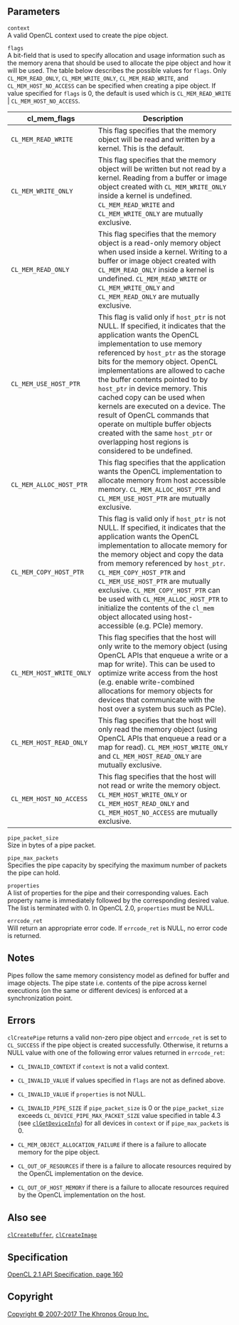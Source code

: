 Parameters
----------

`context`  
A valid OpenCL context used to create the pipe object.

`flags`  
A bit-field that is used to specify allocation and usage information
such as the memory arena that should be used to allocate the pipe object
and how it will be used. The table below describes the possible values
for `flags`. Only `CL_MEM_READ_ONLY`, `CL_MEM_WRITE_ONLY`,
`CL_MEM_READ_WRITE`, and `CL_MEM_HOST_NO_ACCESS` can be specified when
creating a pipe object. If value specified for `flags` is 0, the default
is used which is `CL_MEM_READ_WRITE` | `CL_MEM_HOST_NO_ACCESS`.

| cl\_mem\_flags                    | Description                       |
| --- | --- |
|  `CL_MEM_READ_WRITE`               |  This flag specifies that the        memory object will be read and      written by a kernel. This is the    default.                          |
|  `CL_MEM_WRITE_ONLY`               |  This flag specifies that the        memory object will be written but   not read by a kernel.               Reading from a buffer or image      object created with                 `CL_MEM_WRITE_ONLY` inside a        kernel is undefined.                `CL_MEM_READ_WRITE` and             `CL_MEM_WRITE_ONLY` are mutually    exclusive.                        |
|  `CL_MEM_READ_ONLY`                |  This flag specifies that the        memory object is a read-only        memory object when used inside a    kernel.                             Writing to a buffer or image        object created with                 `CL_MEM_READ_ONLY` inside a         kernel is undefined.                `CL_MEM_READ_WRITE` or              `CL_MEM_WRITE_ONLY` and             `CL_MEM_READ_ONLY` are mutually     exclusive.                        |
|  `CL_MEM_USE_HOST_PTR`             |  This flag is valid only if          `host_ptr` is not NULL. If          specified, it indicates that the    application wants the OpenCL        implementation to use memory        referenced by `host_ptr` as the     storage bits for the memory         object.                             OpenCL implementations are          allowed to cache the buffer         contents pointed to by `host_ptr`   in device memory. This cached       copy can be used when kernels are   executed on a device.               The result of OpenCL commands       that operate on multiple buffer     objects created with the same       `host_ptr` or overlapping host      regions is considered to be         undefined.                        |
|  `CL_MEM_ALLOC_HOST_PTR`           |  This flag specifies that the        application wants the OpenCL        implementation to allocate memory   from host accessible memory.        `CL_MEM_ALLOC_HOST_PTR` and         `CL_MEM_USE_HOST_PTR` are           mutually exclusive.               |
|  `CL_MEM_COPY_HOST_PTR`            |  This flag is valid only if          `host_ptr` is not NULL. If          specified, it indicates that the    application wants the OpenCL        implementation to allocate memory   for the memory object and copy      the data from memory referenced     by `host_ptr`.                      `CL_MEM_COPY_HOST_PTR` and          `CL_MEM_USE_HOST_PTR` are           mutually exclusive.                 `CL_MEM_COPY_HOST_PTR` can be       used with `CL_MEM_ALLOC_HOST_PTR`   to initialize the contents of the   `cl_mem` object allocated using     host-accessible (e.g. PCIe)         memory.                           |
|  `CL_MEM_HOST_WRITE_ONLY`          |  This flag specifies that the host   will only write to the memory       object (using OpenCL APIs that      enqueue a write or a map for        write). This can be used to         optimize write access from the      host (e.g. enable write-combined    allocations for memory objects      for devices that communicate with   the host over a system bus such     as PCIe).                         |
|  `CL_MEM_HOST_READ_ONLY`           |  This flag specifies that the host   will only read the memory object    (using OpenCL APIs that enqueue a   read or a map for read).            `CL_MEM_HOST_WRITE_ONLY` and        `CL_MEM_HOST_READ_ONLY` are         mutually exclusive.               |
|  `CL_MEM_HOST_NO_ACCESS`           |  This flag specifies that the host   will not read or write the memory   object.                             `CL_MEM_HOST_WRITE_ONLY` or         `CL_MEM_HOST_READ_ONLY` and         `CL_MEM_HOST_NO_ACCESS` are         mutually exclusive.               |
`pipe_packet_size`  
Size in bytes of a pipe packet.

`pipe_max_packets`  
Specifies the pipe capacity by specifying the maximum number of packets
the pipe can hold.

`properties`  
A list of properties for the pipe and their corresponding values. Each
property name is immediately followed by the corresponding desired
value. The list is terminated with 0. In OpenCL 2.0, `properties` must
be NULL.

`errcode_ret`  
Will return an appropriate error code. If `errcode_ret` is NULL, no
error code is returned.

Notes
-----

Pipes follow the same memory consistency model as defined for buffer and
image objects. The pipe state i.e. contents of the pipe across kernel
executions (on the same or different devices) is enforced at a
synchronization point.

Errors
------

`clCreatePipe` returns a valid non-zero pipe object and `errcode_ret` is
set to `CL_SUCCESS` if the pipe object is created successfully.
Otherwise, it returns a NULL value with one of the following error
values returned in `errcode_ret`:

-   `CL_INVALID_CONTEXT` if `context` is not a valid context.

-   `CL_INVALID_VALUE` if values specified in `flags` are not as defined
    above.

-   `CL_INVALID_VALUE` if `properties` is not NULL.

-   `CL_INVALID_PIPE_SIZE` if `pipe_packet_size` is 0 or the
    `pipe_packet_size` exceeds `CL_DEVICE_PIPE_MAX_PACKET_SIZE` value
    specified in table 4.3 (see
    [`clGetDeviceInfo`](clGetDeviceInfo.html)) for all devices in
    `context` or if `pipe_max_packets` is 0.

-   `CL_MEM_OBJECT_ALLOCATION_FAILURE` if there is a failure to allocate
    memory for the pipe object.

-   `CL_OUT_OF_RESOURCES` if there is a failure to allocate resources
    required by the OpenCL implementation on the device.

-   `CL_OUT_OF_HOST_MEMORY` if there is a failure to allocate resources
    required by the OpenCL implementation on the host.

Also see
--------

[`clCreateBuffer`](clCreateBuffer.html),
[`clCreateImage`](clCreateImage.html)

Specification
-------------

[OpenCL 2.1 API Specification, page
160](https://www.khronos.org/registry/cl/specs/opencl-2.1.pdf#page=160)

Copyright
---------

[Copyright © 2007-2017 The Khronos Group Inc.](copyright.html)
